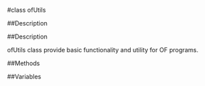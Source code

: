 #class ofUtils


##Description


##Description



ofUtils class provide basic functionality and utility for OF programs.








##Methods



##Variables



